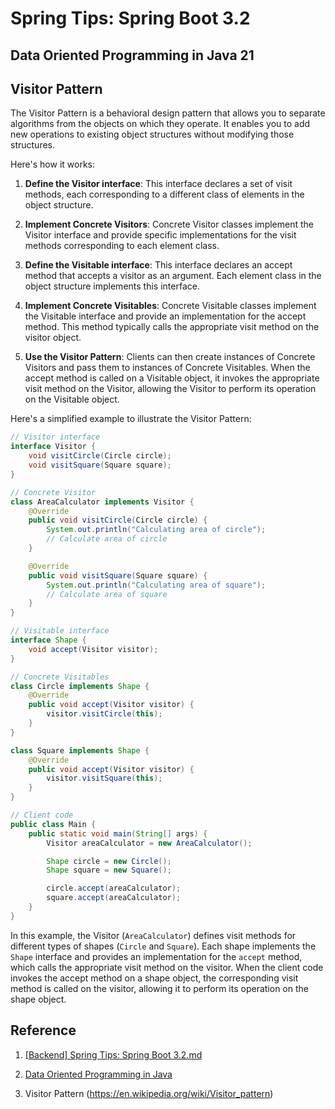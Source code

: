 # Spring Tips: Spring Boot 3.2

## Data Oriented Programming in Java 21

## Visitor Pattern

The Visitor Pattern is a behavioral design pattern that allows you to separate algorithms from the objects on which they operate. It enables you to add new operations to existing object structures without modifying those structures.

Here's how it works:

1. **Define the Visitor interface**: This interface declares a set of visit methods, each corresponding to a different class of elements in the object structure.

2. **Implement Concrete Visitors**: Concrete Visitor classes implement the Visitor interface and provide specific implementations for the visit methods corresponding to each element class.

3. **Define the Visitable interface**: This interface declares an accept method that accepts a visitor as an argument. Each element class in the object structure implements this interface.

4. **Implement Concrete Visitables**: Concrete Visitable classes implement the Visitable interface and provide an implementation for the accept method. This method typically calls the appropriate visit method on the visitor object.

5. **Use the Visitor Pattern**: Clients can then create instances of Concrete Visitors and pass them to instances of Concrete Visitables. When the accept method is called on a Visitable object, it invokes the appropriate visit method on the Visitor, allowing the Visitor to perform its operation on the Visitable object.

Here's a simplified example to illustrate the Visitor Pattern:

```java
// Visitor interface
interface Visitor {
    void visitCircle(Circle circle);
    void visitSquare(Square square);
}

// Concrete Visitor
class AreaCalculator implements Visitor {
    @Override
    public void visitCircle(Circle circle) {
        System.out.println("Calculating area of circle");
        // Calculate area of circle
    }

    @Override
    public void visitSquare(Square square) {
        System.out.println("Calculating area of square");
        // Calculate area of square
    }
}

// Visitable interface
interface Shape {
    void accept(Visitor visitor);
}

// Concrete Visitables
class Circle implements Shape {
    @Override
    public void accept(Visitor visitor) {
        visitor.visitCircle(this);
    }
}

class Square implements Shape {
    @Override
    public void accept(Visitor visitor) {
        visitor.visitSquare(this);
    }
}

// Client code
public class Main {
    public static void main(String[] args) {
        Visitor areaCalculator = new AreaCalculator();

        Shape circle = new Circle();
        Shape square = new Square();

        circle.accept(areaCalculator);
        square.accept(areaCalculator);
    }
}
```

In this example, the Visitor (`AreaCalculator`) defines visit methods for different types of shapes (`Circle` and `Square`). Each shape implements the `Shape` interface and provides an implementation for the `accept` method, which calls the appropriate visit method on the visitor. When the client code invokes the accept method on a shape object, the corresponding visit method is called on the visitor, allowing it to perform its operation on the shape object.

## Reference

1. [[Backend] Spring Tips: Spring Boot 3.2.md](https://www.youtube.com/watch?v=dMhpDdR6nHw)

2. [Data Oriented Programming in Java](https://www.infoq.com/articles/data-oriented-programming-java/)

3. Visitor Pattern (https://en.wikipedia.org/wiki/Visitor_pattern)
